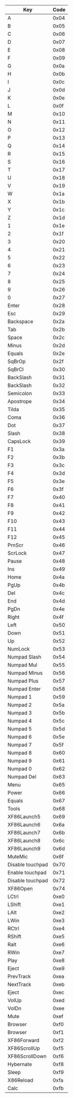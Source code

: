 | Key              | Code |
|------------------|------|
| A                | 0x04 |
| B                | 0x05 |
| C                | 0x06 |
| D                | 0x07 |
| E                | 0x08 |
| F                | 0x09 |
| G                | 0x0a |
| H                | 0x0b |
| I                | 0x0c |
| J                | 0x0d |
| K                | 0x0e |
| L                | 0x0f |
| M                | 0x10 |
| N                | 0x11 |
| O                | 0x12 |
| P                | 0x13 |
| Q                | 0x14 |
| R                | 0x15 |
| S                | 0x16 |
| T                | 0x17 |
| U                | 0x18 |
| V                | 0x19 |
| W                | 0x1a |
| X                | 0x1b |
| Y                | 0x1c |
| Z                | 0x1d |
| 1                | 0x1e |
| 2                | 0x1f |
| 3                | 0x20 |
| 4                | 0x21 |
| 5                | 0x22 |
| 6                | 0x23 |
| 7                | 0x24 |
| 8                | 0x25 |
| 9                | 0x26 |
| 0                | 0x27 |
| Enter            | 0x28 |
| Esc              | 0x29 |
| Backspace        | 0x2a |
| Tab              | 0x2b |
| Space            | 0x2c |
| Minus            | 0x2d |
| Equals           | 0x2e |
| SqBrOp           | 0x2f |
| SqBrCl           | 0x30 |
| BackSlash        | 0x31 |
| BackSlash        | 0x32 |
| Semicolon        | 0x33 |
| Apostrope        | 0x34 |
| Tilda            | 0x35 |
| Coma             | 0x36 |
| Dot              | 0x37 |
| Slash            | 0x38 |
| CapsLock         | 0x39 |
| F1               | 0x3a |
| F2               | 0x3b |
| F3               | 0x3c |
| F4               | 0x3d |
| F5               | 0x3e |
| F6               | 0x3f |
| F7               | 0x40 |
| F8               | 0x41 |
| F9               | 0x42 |
| F10              | 0x43 |
| F11              | 0x44 |
| F12              | 0x45 |
| PrnScr           | 0x46 |
| ScrLock          | 0x47 |
| Pause            | 0x48 |
| Ins              | 0x49 |
| Home             | 0x4a |
| PgUp             | 0x4b |
| Del              | 0x4c |
| End              | 0x4d |
| PgDn             | 0x4e |
| Right            | 0x4f |
| Left             | 0x50 |
| Down             | 0x51 |
| Up               | 0x52 |
| NumLock          | 0x53 |
| Numpad Slash     | 0x54 |
| Numpad Mul       | 0x55 |
| Numpad Minus     | 0x56 |
| Numpad Plus      | 0x57 |
| Numpad Enter     | 0x58 |
| Numpad 1         | 0x59 |
| Numpad 2         | 0x5a |
| Numpad 3         | 0x5b |
| Numpad 4         | 0x5c |
| Numpad 5         | 0x5d |
| Numpad 6         | 0x5e |
| Numpad 7         | 0x5f |
| Numpad 8         | 0x60 |
| Numpad 9         | 0x61 |
| Numpad 0         | 0x62 |
| Numpad Del       | 0x63 |
| Menu             | 0x65 |
| Power            | 0x66 |
| Equals           | 0x67 |
| Tools            | 0x68 |
| XF86Launch5      | 0x69 |
| XF86Launch6      | 0x6a |
| XF86Launch7      | 0x6b |
| XF86Launch8      | 0x6c |
| XF86Launch9      | 0x6d |
| MuteMic          | 0x6f |
| Disable touchpad | 0x70 |
| Enable touchpad  | 0x71 |
| Disable touchpad | 0x72 |
| XF86Open         | 0x74 |
| LCtrl            | 0xe0 |
| LShift           | 0xe1 |
| LAlt             | 0xe2 |
| LWin             | 0xe3 |
| RCtrl            | 0xe4 |
| RShift           | 0xe5 |
| Ralt             | 0xe6 |
| RWin             | 0xe7 |
| Play             | 0xe8 |
| Eject            | 0xe9 |
| PrevTrack        | 0xea |
| NextTrack        | 0xeb |
| Eject            | 0xec |
| VolUp            | 0xed |
| VolDn            | 0xee |
| Mute             | 0xef |
| Browser          | 0xf0 |
| Browser          | 0xf1 |
| XF86Forward      | 0xf2 |
| XF86ScrollUp     | 0xf5 |
| XF86ScrollDown   | 0xf6 |
| Hybernate        | 0xf8 |
| Sleep            | 0xf9 |
| X86Reload        | 0xfa |
| Calc             | 0xfb |
